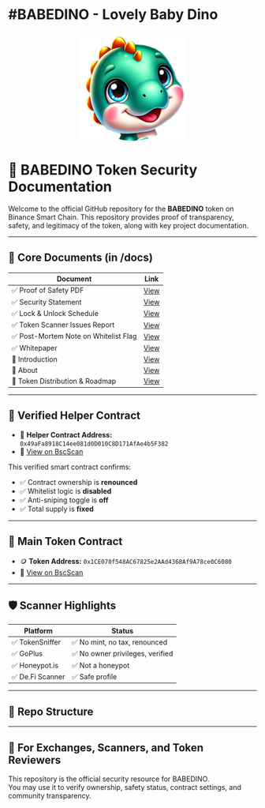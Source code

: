 # #BABEDINO - Lovely Baby Dino

<p align="center">
  <img src="https://raw.githubusercontent.com/babedino/logos/main/dino_baby300.png" alt="BABEDINO Logo" width="220"/>
</p>


# 🦖 BABEDINO Token Security Documentation

Welcome to the official GitHub repository for the **BABEDINO** token on Binance Smart Chain. This repository provides proof of transparency, safety, and legitimacy of the token, along with key project documentation.

---

## 📄 Core Documents (in /docs)

| Document                                     | Link                                                                 |
|---------------------------------------------|----------------------------------------------------------------------|
| ✅ Proof of Safety PDF                      | [View](docs/BABEDINO_ProofOfSafety.pdf)                              |
| ✅ Security Statement                       | [View](docs/BABEDINO_Token_Security_Statement.pdf)                   |
| ✅ Lock & Unlock Schedule                   | [View](docs/BABEDINO_Lock_Unlock_Schedule.pdf)                       |
| ✅ Token Scanner Issues Report              | [View](docs/BABEDINO_Token_Scanner_Issues_Report.pdf)                |
| ✅ Post-Mortem Note on Whitelist Flag       | [View](docs/Post-Mortem%20Note.pdf)                                  |
| ✅ Whitepaper                               | [View](docs/Whitepaper_Lovely_Baby_Dino_BABEDINO.pdf)                |
| 📘 Introduction                             | [View](docs/Introduction.pdf)                                        |
| 📘 About                                     | [View](docs/About.pdf)                                               |
| 📘 Token Distribution & Roadmap             | [View](docs/Token_Distribution_and_Roadmap.pdf)                      |

---

## 🔧 Verified Helper Contract

- 📘 **Helper Contract Address:** `0x49aFa8918C14ee081d0D010C8D171AfAe4b5F382`  
- 🔗 [View on BscScan](https://bscscan.com/address/0x49aFa8918C14ee081d0D010C8D171AfAe4b5F382)

This verified smart contract confirms:
- ✅ Contract ownership is **renounced**
- ✅ Whitelist logic is **disabled**
- ✅ Anti-sniping toggle is **off**
- ✅ Total supply is **fixed**

---

## 🧪 Main Token Contract

- 🪙 **Token Address:** `0x1CE070f548AC67825e2AAd4368Af9A78ce0C6080`  
- 🔗 [View on BscScan](https://bscscan.com/token/0x1CE070f548AC67825e2AAd4368Af9A78ce0C6080)

---

## 🛡️ Scanner Highlights

| Platform        | Status                          |
|----------------|----------------------------------|
| ✅ TokenSniffer | ✅ No mint, no tax, renounced    |
| ✅ GoPlus       | ✅ No owner privileges, verified |
| ✅ Honeypot.is  | ✅ Not a honeypot                |
| ✅ De.Fi Scanner| ✅ Safe profile                  |

---

## 📂 Repo Structure


---

## 📣 For Exchanges, Scanners, and Token Reviewers

This repository is the official security resource for BABEDINO.  
You may use it to verify ownership, safety status, contract settings, and community transparency.

